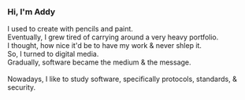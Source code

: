 ### Hi, I'm Addy 

<p> I used to create with pencils and paint. <br>
Eventually, I grew tired of carrying around a very heavy portfolio. <br>
I thought, how nice it'd be to have my work & never shlep it. <br>
So, I turned to digital media. <br>
Gradually, software became the medium & the message. <br>
<br>
Nowadays, I like to study software, specifically protocols, standards, & security. <br></p>
